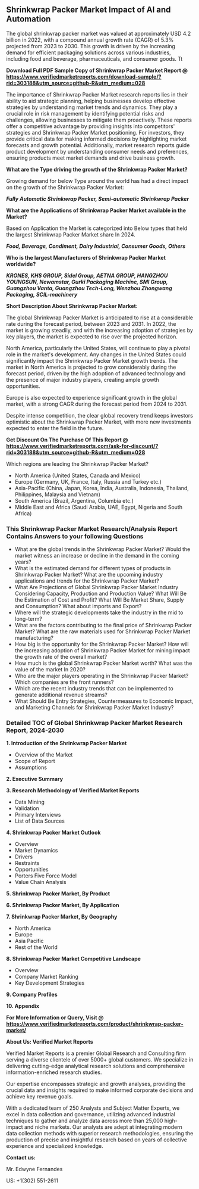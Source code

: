 <h2>Shrinkwrap Packer Market Impact of AI and Automation</h2><p>The global shrinkwrap packer market was valued at approximately USD 4.2 billion in 2022, with a compound annual growth rate (CAGR) of 5.3% projected from 2023 to 2030. This growth is driven by the increasing demand for efficient packaging solutions across various industries, including food and beverage, pharmaceuticals, and consumer goods. Tt</p><p id="" class=""><strong>Download Full PDF Sample Copy of Shrinkwrap Packer Market Report @ <a href="https://www.verifiedmarketreports.com/download-sample/?rid=303188&utm_source=github-R&utm_medium=028" target="_blank">https://www.verifiedmarketreports.com/download-sample/?rid=303188&utm_source=github-R&utm_medium=028</a></strong></p><p>The importance of&nbsp;Shrinkwrap Packer Market research reports lies in their ability to aid strategic planning, helping businesses develop effective strategies by understanding market trends and dynamics. They play a crucial role in risk management by identifying potential risks and challenges, allowing businesses to mitigate them proactively. These reports offer a competitive advantage by providing insights into competitors' strategies and Shrinkwrap Packer Market positioning. For investors, they provide critical data for making informed decisions by highlighting market forecasts and growth potential. Additionally, market research reports guide product development by understanding consumer needs and preferences, ensuring products meet market demands and drive business growth.</p><p><strong>What are the&nbsp;Type driving the growth of the Shrinkwrap Packer Market?</strong></p><p id="" class="">Growing demand for below Type around the world has had a direct impact on the growth of the Shrinkwrap Packer Market:</p><em><strong>Fully Automatic Shrinkwrap Packer, Semi-automatic Shrinkwrap Packer</strong></em></p><strong>What are the&nbsp;Applications&nbsp;of Shrinkwrap Packer Market available in the Market?</strong></p><p id="" class="">Based on Application the Market is categorized into Below types that held the largest Shrinkwrap Packer Market share In 2024.</p><em><strong>Food, Beverage, Condiment, Dairy Industrial, Consumer Goods, Others</strong></em></p><strong>Who is the largest Manufacturers of Shrinkwrap Packer Market worldwide?</strong></p><p><em><strong>KRONES, KHS GROUP, Sidel Group, AETNA GROUP, HANGZHOU YOUNGSUN, Newamstar, Gurki Packaging Machine, SMI Group, Guangzhou Vanta, Guangzhou Tech-Long, Wenzhou Zhongwang Packaging, SCIL-machinery</strong></em></p><p id="" class=""><strong>Short Description About Shrinkwrap Packer Market:</strong></p><p>The global Shrinkwrap Packer Market is anticipated to rise at a considerable rate during the forecast period, between 2023 and 2031. In 2022, the market is growing steadily, and with the increasing adoption of strategies by key players, the market is expected to rise over the projected horizon.</p><p>North America, particularly the United States, will continue to play a pivotal role in the market's development. Any changes in the United States could significantly impact the Shrinkwrap Packer Market growth trends. The market in North America is projected to grow considerably during the forecast period, driven by the high adoption of advanced technology and the presence of major industry players, creating ample growth opportunities.</p><p>Europe is also expected to experience significant growth in the global market, with a strong CAGR during the forecast period from 2024 to 2031.</p><p>Despite intense competition, the clear global recovery trend keeps investors optimistic about the Shrinkwrap Packer Market, with more new investments expected to enter the field in the future.</p><p id="" class=""><strong>Get Discount On The Purchase Of This Report @ <a href="https://www.verifiedmarketreports.com/ask-for-discount/?rid=303188&utm_source=github-R&utm_medium=028" target="_blank">https://www.verifiedmarketreports.com/ask-for-discount/?rid=303188&utm_source=github-R&utm_medium=028</a></strong></p>Which regions are leading the Shrinkwrap Packer Market?</p><ul><li>North America (United States, Canada and Mexico)</li><li>Europe (Germany, UK, France, Italy, Russia and Turkey etc.)</li><li>Asia-Pacific (China, Japan, Korea, India, Australia, Indonesia, Thailand, Philippines, Malaysia and Vietnam)</li><li>South America (Brazil, Argentina, Columbia etc.)</li><li>Middle East and Africa (Saudi Arabia, UAE, Egypt, Nigeria and South Africa)</li></ul><h3 id="" class="">This Shrinkwrap Packer Market Research/Analysis Report Contains Answers to your following Questions</h3><ul><li>What are the global trends in the Shrinkwrap Packer Market? Would the market witness an increase or decline in the demand in the coming years?</li><li>What is the estimated demand for different types of products in Shrinkwrap Packer Market? What are the upcoming industry applications and trends for the Shrinkwrap Packer Market?</li><li>What Are Projections of Global Shrinkwrap Packer Market Industry Considering Capacity, Production and Production Value? What Will Be the Estimation of Cost and Profit? What Will Be Market Share, Supply and Consumption? What about imports and Export?</li><li>Where will the strategic developments take the industry in the mid to long-term?</li><li>What are the factors contributing to the final price of Shrinkwrap Packer Market? What are the raw materials used for Shrinkwrap Packer Market manufacturing?</li><li>How big is the opportunity for the Shrinkwrap Packer Market? How will the increasing adoption of Shrinkwrap Packer Market for mining impact the growth rate of the overall market?</li><li>How much is the global Shrinkwrap Packer Market worth? What was the value of the market In 2020?</li><li>Who are the major players operating in the Shrinkwrap Packer Market? Which companies are the front runners?</li><li>Which are the recent industry trends that can be implemented to generate additional revenue streams?</li><li>What Should Be Entry Strategies, Countermeasures to Economic Impact, and Marketing Channels for Shrinkwrap Packer Market Industry?</li></ul><h3 id="" class="">Detailed TOC of Global Shrinkwrap Packer Market Research Report, 2024-2030</h3><p id="" class=""><strong>1. Introduction of the Shrinkwrap Packer Market</strong></p><ul><li>Overview of the Market</li><li>Scope of Report</li><li>Assumptions</li></ul><p id="" class=""><strong>2. Executive Summary</strong></p><p id="" class=""><strong>3. Research Methodology of Verified Market Reports</strong></p><ul><li>Data Mining</li><li>Validation</li><li>Primary Interviews</li><li>List of Data Sources</li></ul><p id="" class=""><strong>4. Shrinkwrap Packer Market Outlook</strong></p><ul><li>Overview</li><li>Market Dynamics</li><li>Drivers</li><li>Restraints</li><li>Opportunities</li><li>Porters Five Force Model</li><li>Value Chain Analysis</li></ul><p id="" class=""><strong>5. Shrinkwrap Packer Market, By Product</strong></p><p id="" class=""><strong>6. Shrinkwrap Packer Market, By Application</strong></p><p id="" class=""><strong>7. Shrinkwrap Packer Market, By Geography</strong></p><ul><li>North America</li><li>Europe</li><li>Asia Pacific</li><li>Rest of the World</li></ul><p id="" class=""><strong>8. Shrinkwrap Packer Market Competitive Landscape</strong></p><ul><li>Overview</li><li>Company Market Ranking</li><li>Key Development Strategies</li></ul><p id="" class=""><strong>9. Company Profiles</strong></p><p id="" class=""><strong>10. Appendix</strong></p><p id="" class=""><strong>For More Information or Query, Visit @ <a href="https://www.verifiedmarketreports.com/product/shrinkwrap-packer-market/" target="_blank">https://www.verifiedmarketreports.com/product/shrinkwrap-packer-market/</a></strong></p><p id="" class=""><strong>About Us: Verified Market Reports</strong></p><p id="" class="">Verified Market Reports is a premier Global Research and Consulting firm serving a diverse clientele of over 5000+ global customers. We specialize in delivering cutting-edge analytical research solutions and comprehensive information-enriched research studies.</p><p id="" class="">Our expertise encompasses strategic and growth analyses, providing the crucial data and insights required to make informed corporate decisions and achieve key revenue goals.</p><p id="" class="">With a dedicated team of 250 Analysts and Subject Matter Experts, we excel in data collection and governance, utilizing advanced industrial techniques to gather and analyze data across more than 25,000 high-impact and niche markets. Our analysts are adept at integrating modern data collection methods with superior research methodologies, ensuring the production of precise and insightful research based on years of collective experience and specialized knowledge.</p><p id="" class=""><strong>Contact us:</strong></p><p id="" class="">Mr. Edwyne Fernandes</p><p id="" class="">US: +1(302) 551-2611</p>